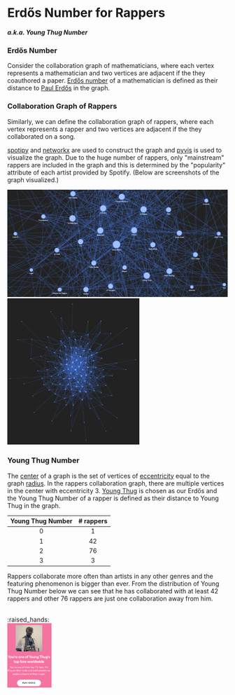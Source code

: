 # Erdős Number for Rappers
**_a.k.a. Young Thug Number_**

### Erdős Number
Consider the collaboration graph of mathematicians, 
where each vertex represents a mathematician and 
two vertices are adjacent if the they coauthored a paper.
[Erdős number](https://en.wikipedia.org/wiki/Erd%C5%91s_number) 
of a mathematician is defined as their distance to 
[Paul Erdős](https://en.wikipedia.org/wiki/Paul_Erd%C5%91s) in the graph.

### Collaboration Graph of Rappers
Similarly, we can define the collaboration graph of rappers,
where each vertex represents a rapper and 
two vertices are adjacent if the they collaborated on a song.

[spotipy](https://github.com/plamere/spotipy) and 
[networkx](https://github.com/networkx/networkx) 
are used to construct the graph and 
[pyvis](https://github.com/WestHealth/pyvis) 
is used to visualize the graph.
Due to the huge number of rappers, 
only "mainstream" rappers are included in the graph and 
this is determined by the "popularity" attribute of each artist provided by Spotify.
(Below are screenshots of the graph visualized.)

<img src="/images/screenshot2.png">
<img src="/images/screenshot1.png" height="60%" width="60%">


### Young Thug Number
The [center](https://mathworld.wolfram.com/GraphCenter.html)
of a graph is the set of vertices of
[eccentricity](https://mathworld.wolfram.com/GraphEccentricity.html)
equal to the graph [radius](https://mathworld.wolfram.com/GraphRadius.html).
In the rappers collaboration graph, there are 
multiple vertices in the center with eccentricity 3. 
[Young Thug](https://en.wikipedia.org/wiki/Young_Thug) 
is chosen as our Erdős and the Young Thug Number of a rapper 
is defined as their distance to Young Thug in the graph.

| Young Thug Number  | # rappers     |
| :---: | :---: |
| 0 | 1     |
| 1 | 42    |
| 2 | 76    |
| 3 | 3     |

Rappers collaborate more often than artists in any other genres
and the featuring phenomenon is bigger than ever. 
From the distribution of Young Thug Number below we can see that 
he has collaborated with at least 42 rappers and other 76 rappers 
are just one collaboration away from him.

<br>
:raised_hands:
<br>
<img src="/images/young_thug.png" height="20%" width="20%">

